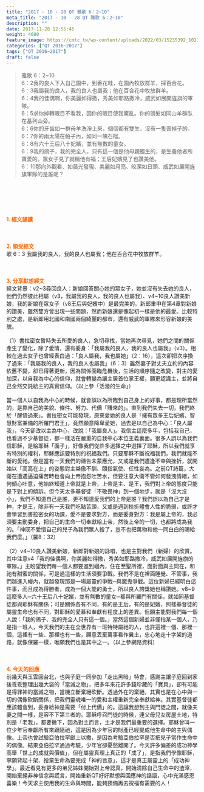 ```yaml
---
title: "2017 - 10 - 28 QT 雅歌 6：2~10"
meta_title: "2017 - 10 - 28 QT 雅歌 6：2~10"
description: ""
date: 2017-11-28 12:55:45
weight: 4080
feature_image: https://cmtc.tw/wp-content/uploads/2022/03/15235392_10211799862337740_180693556567566654_o-1.webp
categories: ["QT 2016~2017"]
tags: ["QT 2016~2017"]
draft: false
---
```


<blockquote>雅歌 6：2~10<br />
6：2我的良人下入自己園中，到香花畦，在園內牧放群羊，採百合花。<br />
6：3我屬我的良人，我的良人也屬我；他在百合花中牧放群羊。<br />
6：4我的佳偶啊，你美麗如得撒，秀美如耶路撒冷，威武如展開旌旗的軍隊。<br />
6：5求你掉轉眼目不看我，因你的眼目使我驚亂。你的頭髮如同山羊群臥在基列山旁。<br />
6：6你的牙齒如一群母羊洗淨上來，個個都有雙生，沒有一隻喪掉子的。<br />
6：7你的兩太陽在帕子內，如同一塊石榴。<br />
6：8有六十王后八十妃嬪，並有無數的童女。<br />
6：9我的鴿子，我的完全人，只有這一個是他母親獨生的，是生養他者所寶愛的。眾女子見了就稱他有福；王后妃嬪見了也讚美他。<br />
6：10那向外觀看、如晨光發現、美麗如月亮、皎潔如日頭、威武如展開旌旗軍隊的是誰呢？</blockquote><br />
&nbsp;<br />
<br />
&nbsp;<br />
<br />
<span style="color: #ff6600;"><strong>1. </strong><strong>經文誦讀</strong></span><br />
<br />
<span style="color: #ff6600;"><strong> </strong></span><br />
<br />
<span style="color: #ff6600;"><strong>2. </strong><strong>領受經文<br />
</strong></span>歌 6：3 我屬我的良人，我的良人也屬我；他在百合花中牧放群羊。<br />
<br />
&nbsp;<br />
<br />
<span style="color: #ff6600;"><strong>3. 分享默想經文<br />
</strong></span>經文背景：v2~3尋回良人：新娘回答關心她的眾女子，她並沒有失去她的良人，他們仍然彼此相屬（v3，我屬我的良人，我的良人也屬我）、v4~10良人讚美新娘，我的新娘在眾女子（v8王后與妃嬪中）是最完美的。新郎重申在第4章對新娘的讚美，雖然雙方曾出現一些問題，然而新娘還是像起初一樣是他的最愛。比較特別之處，是新郎用北國和南國兩個綺麗的都市，還有威武的軍隊來形容新娘的美貌。<br />
<br />
（1）書拉密女暫時失去所愛的良人，急切尋找，當她再次尋見，她們之間的關係產生了變化，除了愛情，還有委身：「我屬我的良人，我的良人也屬我」（v3）。相較在過去女子也曾經表白過：「良人屬我，我也屬她」（2：16），這次卻把次序換了過來：「我屬我的良人，我的良人也屬我」（6：3）雖然妻子對丈夫立約的內容依舊不變，卻已得著更新，因為關係面臨危機後，生活的順序隨之改變，對主的愛加深，以自我為中心的信仰，就會轉變為讓主居首位掌王權，願更認識主，並將自己全然交託給主的真實信仰。（以上參「活潑的生命」）<br />
<br />
當一個人以自我為中心的時候，就會誤以為所臨到自己身上的好事，都是理所當然的，是靠自己的美貌、條件、努力、代價「賺來的」。直到我們失去一切，我們終於「醒悟過來」。書拉密女可能發現，原來愛她的良人是「擁有眾多王后妃嬪、智慧財富兼備的所羅門君王」，竟然願意降卑愛她，過去是以自己為中心：「良人屬我」，今天卻改以主為中心，改說：「我屬良人」。我信主這麼多年，包括我自己，也看過不少基督徒，都一樣活在嚴重的自我中心本位主義裏面。很多人誤以為我們信耶穌，是給耶穌「面子」，好像我們從許多選擇之中選擇了耶穌，所以我們就享有特別的權利，耶穌應該要特別的祝福我們。只要耶穌不斷祝福我們，我們就能不斷的愛祂。但是當有一天我們的禱告未蒙應允，又或是我們遭逢不幸與挫折，就開始以「高高在上」的姿態對主桀傲不馴、頤指氣使、任性妄為。之前QT詩篇，大衛在遭遇逼迫痛苦時也會向上帝抱怨吐苦水，但要注意大衛不管如何發洩情緒，如何傾心吐意，他始終知道上帝就是上帝，上帝是主、是王，我們對上帝的態度只能是下對上的傾訴。但今天太多基督徒「不敬畏神」到一個地步，就是「沒大沒小」，我們不知道自己是誰，更不知道愛我們的上帝是誰？我們誤以為自己才是神，才是王，除非有一天我們吃點苦頭，又或是遇到挫折體會人性的脆弱，或許才會學習到書拉密女的功課，愛不是要求對方，而是委身對方：我是屬上帝的，我必須要主動委身，把自己的生命一切奉獻給上帝，然後上帝的一切，也都將成為我的。「神既不愛惜自己的兒子為我們眾人捨了，豈不也把萬物和他一同白白的賜給我們麼。」（羅8：32）<br />
<br />
（2）v4~10良人讚美新娘，新郎對新娘的詠唱，也是主對我們（新婦）的欣賞。其中注意v4「我的佳偶啊，你美麗如得撒，秀美如耶路撒冷，威武如展開旌旗的軍隊。」主盼望我們每一個人都要進到幔內，住在至聖所裡，面對面與主同在，和祂有甜蜜的關係，可是過這樣的生活須要爭戰。我們不是在裡面睡覺、不管事，我們越進入幔內，就越發現那是一場屬靈的爭戰─與魔鬼爭戰。這位新婦已經明白這件事，而且成為得勝者，成為一個大能的勇士，所以良人誇獎她也稱讚她。v8~9這麼多人─六十王后八十妃嬪，並有無數的童女─都與所羅門有關係，就如同基督徒都與耶穌有關係；可是關係各有不同，有的是王后，有的是妃嬪，照樣基督徒的屬靈生命也有不同，對耶穌的愛慕和奉獻有程度上的差異。但願主能對我們每一個人說：「我的鴿子、我的完全人只有這一個。」當然這個新婦並非僅指某一個人，乃是指一班人，今天我們的主在全世界有一班特特屬祂的人，也許這裡一個、那裡一個，這裡有一些、那裡也有一些，願意丟棄萬事看作糞土，忠心地走十字架的道路，就像保羅一樣，唯願我們也是其中之一。（以上參網路資料）<br />
<br />
&nbsp;<br />
<br />
<span style="color: #ff6600;"><strong>4. 今天的回應<br />
</strong></span>前幾天與玉雲回台北，也與子庭一同參加「走出黑暗」特會，感謝主讓子庭回到家後乖乖整理出幾大袋的「當滅之物」，把多年來花許多錢珍藏的「寶貝」，卻有可能是得罪神的當滅之物，當機立斷棄絕砍斷。透過外在的棄絕，其實也是在心中與一切的偶像砍斷關係，把我們靈魂唯一的愛和主權重新完全奉獻給神。其實基督徒都應該體會到，委身給神是需要「付上代價」的。這讓我想到主與門徒之間，就像夫妻之間一樣，是容不下第三者的。耶穌呼召門徒的時候，連父母兒女房屋土地，特別是「老我」，都要撇下，因為對主而言，主才是我們最重要的選擇。耶穌曾叫一位少年官奉獻所有來跟隨祂，這是因為少年官的財產已經變成他生命中的主與偶像。上帝也曾試驗亞伯拉罕獻上以撒，是因為考驗亞伯拉罕是否把兒子當作生命中的偶像。結果亞伯拉罕通過考驗，少年官卻憂愁離開了。今天許多偏差的成功神學高舉「世上的成就與價值」，但在屬靈真理上真正的「成了」，是指我們學像耶穌，寧願背起十架、捨棄生命為要完成「神的旨意」，這才是真正屬靈上的「成功神學」。最近看見有更多的弟兄姊妹開始對上帝認真，開始清除自己生命中的渣滓，開始棄絕非神信念與謊言，開始重新QT好好默想與回應神的話語，心中充滿感恩喜樂！今天求主使用我的生命與時間，能夠預備再去祝福有需要的人！
        